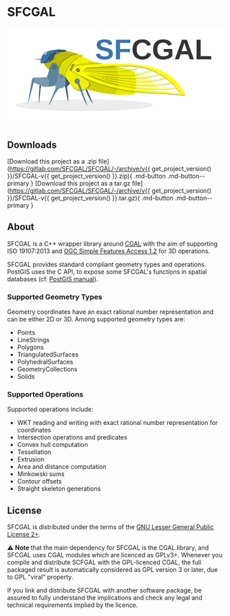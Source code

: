 # SFCGAL

![logo SFCGAL](assets/img/logo.svg)

## Downloads

<!-- markdownlint-disable MD034 -->
[Download this project as a .zip file](https://gitlab.com/SFCGAL/SFCGAL/-/archive/v{{ get_project_version() }}/SFCGAL-v{{ get_project_version() }}.zip){ .md-button .md-button--primary }
[Download this project as a tar.gz file](https://gitlab.com/SFCGAL/SFCGAL/-/archive/v{{ get_project_version() }}/SFCGAL-v{{ get_project_version() }}.tar.gz){ .md-button .md-button--primary }
<!-- markdownlint-enable MD034 -->

## About

SFCGAL is a C++ wrapper library around [CGAL](http://www.cgal.org) with the aim of supporting ISO 19107:2013 and [OGC Simple Features Access 1.2](http://www.opengeospatial.org/standards/sfa) for 3D operations.

SFCGAL provides standard compliant geometry types and operations. PostGIS uses the C API, to expose some SFCGAL's functions in spatial databases (cf. [PostGIS manual](https://postgis.net/docs/reference_sfcgal.html)).

### Supported Geometry Types

Geometry coordinates have an exact rational number representation and can be either 2D or 3D. Among supported geometry types are:

- Points
- LineStrings
- Polygons
- TriangulatedSurfaces
- PolyhedralSurfaces
- GeometryCollections
- Solids

### Supported Operations

Supported operations include:

- WKT reading and writing with exact rational number representation for coordinates
- Intersection operations and predicates
- Convex hull computation
- Tessellation
- Extrusion
- Area and distance computation
- Minkowski sums
- Contour offsets
- Straight skeleton generations

## License

SFCGAL is distributed under the terms of the [GNU Lesser General Public License 2+](http://www.gnu.org/licenses/old-licenses/lgpl-2.0.html).

⚠ **Note** that the main dependency for SFCGAL is the CGAL library, and SFCGAL uses CGAL modules which are licenced as GPLv3+. Whenever you compile and distribute SCFGAL with the GPL-licenced CGAL, the full packaged result is automatically considered as GPL version 3 or later, due to GPL "viral" property.

If you link and distribute SFCGAL with another software package, be assured to fully understand the implications and check any legal and technical requirements implied by the licence.
